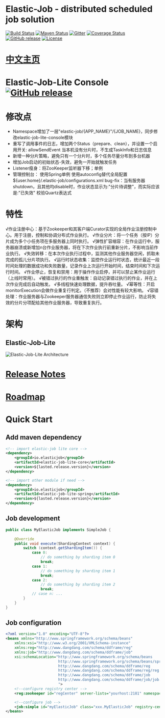 # Elastic-Job - distributed scheduled job solution

[![Build Status](https://secure.travis-ci.org/elasticjob/elastic-job-lite.png?branch=master)](https://travis-ci.org/elasticjob/elastic-job-lite)
[![Maven Status](https://maven-badges.herokuapp.com/maven-central/com.dangdang/elastic-job-lite/badge.svg)](https://maven-badges.herokuapp.com/maven-central/com.dangdang/elastic-job-lite)
[![Gitter](https://badges.gitter.im/Elastic-JOB/elastic-job-lite.svg)](https://gitter.im/Elastic-JOB/elasticjob?utm_source=badge&utm_medium=badge&utm_campaign=pr-badge)
[![Coverage Status](https://coveralls.io/repos/elasticjob/elastic-job/badge.svg?branch=master&service=github)](https://coveralls.io/github/elasticjob/elastic-job?branch=master)
[![GitHub release](https://img.shields.io/github/release/elasticjob/elastic-job.svg)](https://github.com/elasticjob/elastic-job/releases)
[![License](https://img.shields.io/badge/license-Apache%202-4EB1BA.svg)](https://www.apache.org/licenses/LICENSE-2.0.html)

# [中文主页](http://elasticjob.io/index_zh.html)

# Elastic-Job-Lite Console [![GitHub release](https://img.shields.io/badge/release-download-orange.svg)](https://elasticjob.io/dist/elastic-job-lite-console-2.1.5.tar.gz)

# 修改点

* Namespace增加了一层"elastic-job/{APP_NAME}"/{JOB_NAME}，同步修改elastic-job-lite-console模块
* 重写了调用事件的日志，增加两个Status（prepare、clean），并设置一个启用开关: allowSendEvent
     当本机没有分片时，不生成TaskInfo和日志信息
* 新增一种分片策略，避免只有一个分片时，多个任务尽量分布到多台机器
* 增加Job启动的初始状态-失效，避免一开始就触发任务
* Listener瘦身：将ZooKeeper监听器下移；单例
* 管理控制台：
     使用Spring单例
     使用autoconfig替代全局配置 ${user.home}/.elastic-job/configurations.xml
     bug-fix：当有服务器shutdown，且其他均disable时，作业状态显示为:"分片待调整"，而实际应该是:"已失效"
     校验Quartz表达式

# 特性

√作业注册中心：基于Zookeeper和其客户端Curator实现的全局作业注册控制中心。用于注册，控制和协调分布式作业执行。
√作业分片：将一个任务（按IP）分片成为多个小任务项在多服务器上同时执行。
√弹性扩容缩容：在作业运行中，服务器崩溃或新增加n台作业服务器，将在下次作业执行前重新分片，不影响当前作业执行。
√失效转移：在本次作业执行过程中，监测其他作业服务器空闲，抓取未完成的孤儿分片项执行。
√运行时状态收集：监控作业运行时状态，统计最近一段时间处理的数据成功和失败数量，记录作业上次运行开始时间，结束时间和下次运行时间。
√作业停止，恢复和禁用：用于操作作业启停，并可以禁止某作业运行（上线时常用）。
√被错过执行的作业重触发：自动记录错过执行的作业，并在上次作业完成后自动触发。
√多线程快速处理数据，提升吞吐量。
√幂等性：开启monitorExecution会做作业重复行判定。（不推荐）会对性能有较大影响。
√容错处理：作业服务器与Zookeeper服务器通信失败则立即停止作业运行，防止将失效的分片分项配给其他作业服务器，导致重复执行。

# 架构

## Elastic-Job-Lite

![Elastic-Job-Lite Architecture](http://elasticjob.io/docs/elastic-job-lite/img/architecture/elastic_job_lite.png)


# [Release Notes](https://github.com/elasticjob/elastic-job/releases)

# [Roadmap](ROADMAP.md)

# Quick Start

## Add maven dependency

```xml
<!-- import elastic-job lite core -->
<dependency>
    <groupId>io.elasticjob</groupId>
    <artifactId>elastic-job-lite-core</artifactId>
    <version>${lasted.release.version}</version>
</dependency>

<!-- import other module if need -->
<dependency>
    <groupId>io.elasticjob</groupId>
    <artifactId>elastic-job-lite-spring</artifactId>
    <version>${lasted.release.version}</version>
</dependency>
```
## Job development

```java
public class MyElasticJob implements SimpleJob {
    
    @Override
    public void execute(ShardingContext context) {
        switch (context.getShardingItem()) {
            case 0: 
                // do something by sharding item 0
                break;
            case 1: 
                // do something by sharding item 1
                break;
            case 2: 
                // do something by sharding item 2
                break;
            // case n: ...
        }
    }
}
```

## Job configuration

```xml
<?xml version="1.0" encoding="UTF-8"?>
<beans xmlns="http://www.springframework.org/schema/beans"
    xmlns:xsi="http://www.w3.org/2001/XMLSchema-instance"
    xmlns:reg="http://www.dangdang.com/schema/ddframe/reg"
    xmlns:job="http://www.dangdang.com/schema/ddframe/job"
    xsi:schemaLocation="http://www.springframework.org/schema/beans
                        http://www.springframework.org/schema/beans/spring-beans.xsd
                        http://www.dangdang.com/schema/ddframe/reg
                        http://www.dangdang.com/schema/ddframe/reg/reg.xsd
                        http://www.dangdang.com/schema/ddframe/job
                        http://www.dangdang.com/schema/ddframe/job/job.xsd
                        ">
    <!--configure registry center -->
    <reg:zookeeper id="regCenter" server-lists="yourhost:2181" namespace="dd-job" base-sleep-time-milliseconds="1000" max-sleep-time-milliseconds="3000" max-retries="3" />

    <!--configure job -->
    <job:simple id="myElasticJob" class="xxx.MyElasticJob" registry-center-ref="regCenter" cron="0/10 * * * * ?"   sharding-total-count="3" sharding-item-parameters="0=A,1=B,2=C" />
</beans>
```
